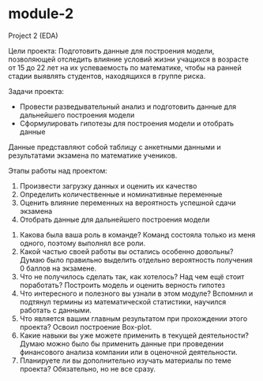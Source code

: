 # module-2
Project 2 (EDA)

Цели проекта:
Подготовить данные для построения модели, позволяющей отследить влияние условий 
жизни учащихся в возрасте от 15 до 22 лет на их успеваемость по математике, 
чтобы на ранней стадии выявлять студентов, находящихся в группе риска.

Задачи проекта:
- Провести разведывательный анализ и подготовить данные для дальнейшего построения модели
- Сформулировать гипотезы для построения модели и отобрать данные

Данные представляют собой таблицу с анкетными данными и результатами экзамена по математике учеников.

Этапы работы над проектом:
1) Произвести загрузку данных и оценить их качество
2) Определить количественные и номинативные переменные
3) Оценить влияние переменных на вероятность успешной сдачи экзамена
4) Отобрать данные для дальнейшего построения модели


1. Какова была ваша роль в команде?
Команд состояла только из меня одного, поэтому выполнял все роли.
2. Какой частью своей работы вы остались особенно довольны?
Думаю было правильно выделить отдельно вероятность получения 0 баллов на экзамене.
3. Что не получилось сделать так, как хотелось? Над чем ещё стоит поработать?
Построить модель и оценить верность гипотез
4. Что интересного и полезного вы узнали в этом модуле?
Вспомнил и подтянул термины из математической статистики, научился работать с данными.
5. Что является вашим главным результатом при прохождении этого проекта?
Освоил построение Box-plot.
6. Какие навыки вы уже можете применить в текущей деятельности?
Думаю можно было бы применить данные при проведении финансового анализа компании или в оценочной деятельности.
7. Планируете ли вы дополнительно изучать материалы по теме проекта?
Обязательно, но не все сразу.